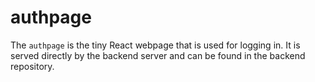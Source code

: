# authpage

The `authpage` is the tiny React webpage that is used for logging in. It is served directly by the backend server and can be found in the backend repository.